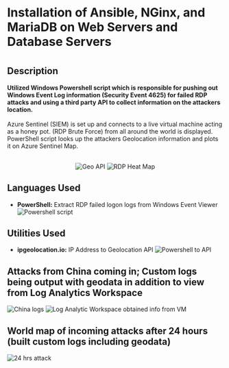 <h1>Installation of Ansible, NGinx, and MariaDB on Web Servers and Database Servers</h1>

<h1 align="center">
 
<h2>Description</h2>
<b>Utilized Windows Powershell script which is responsible for pushing out Windows Event Log information (Security Event 4625) for failed RDP attacks and using a third party API to collect information on the attackers location.
</b>
<br />
<br />
Azure Sentinel (SIEM) is set up and connects to a live virtual machine acting as a honey pot.
(RDP Brute Force) from all around the world is displayed. PowerShell script
looks up the attackers Geolocation information and plots it on Azure Sentinel Map.
<br />
<br />

<p align="center"

![Geo API](https://github.com/jlam744/SentinelGeo_lab/assets/95711303/4ab2eb9a-9db6-44b0-b487-55217de0ea23)
![RDP Heat Map](https://github.com/jlam744/SentinelGeo_lab/assets/95711303/6b4c6dd8-3f5b-448a-828b-2948154cbbc8)


</p>
<h2>Languages Used</h2>

- <b>PowerShell:</b> Extract RDP failed logon logs from Windows Event Viewer
![Powershell script](https://github.com/jlam744/SentinelGeo_lab/assets/95711303/3faedbc4-c5d8-44d2-9c46-f3cf6e023a63)


<h2>Utilities Used</h2>

- <b>ipgeolocation.io:</b> IP Address to Geolocation API
![Powershell to API ](https://github.com/jlam744/SentinelGeo_lab/assets/95711303/4fa4ff8f-029a-4cb1-bb7a-6659632b3c70)

<h2>Attacks from China coming in; Custom logs being output with geodata in addition to view from Log Analytics Workspace</h2>

![China logs](https://github.com/jlam744/SentinelGeo_lab/assets/95711303/b33627aa-e3bc-4f79-9d0e-00673fe0fbe9)
![Log Analytic Workspace obtained info from VM](https://github.com/jlam744/SentinelGeo_lab/assets/95711303/a81c3897-ef38-478c-a25d-6611fc8852e6)


<p align="center">

</p>

<h2>World map of incoming attacks after 24 hours (built custom logs including geodata)</h2>

![24 hrs attack](https://github.com/jlam744/SentinelGeo_lab/assets/95711303/12b52d37-f7fa-4a6b-93a9-22e37f65e8ed)

<p align="center">

</p>


<!--
 ```diff
- text in red
+ text in green
! text in orange
# text in gray
@@ text in purple (and bold)@@
```
--!>
